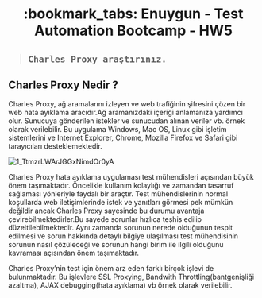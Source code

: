 <h1 align="center"> :bookmark_tabs: Enuygun - Test Automation Bootcamp - HW5 </h1>
 

> ##  ```Charles Proxy araştırınız.  ```

**Charles Proxy Nedir ?**
---
Charles Proxy, ağ aramalarını izleyen ve web trafiğinin şifresini çözen bir web hata ayıklama aracıdır.Ağ aramanızdaki içeriği anlamanıza yardımcı olur. Sunucuya gönderilen istekler ve sunucudan alınan veriler vb. örnek olarak verilebilir. Bu uygulama Windows, Mac OS, Linux gibi işletim sistemlerini ve Internet Explorer, Chrome, Mozilla Firefox ve Safari gibi tarayıcıları desteklemektedir.

![1_TtmzrLWArJGGxNimdOr0yA](https://user-images.githubusercontent.com/102550569/182816368-7b41ebf3-7c1a-4b7d-ab2a-51c66421418b.png)

Charles Proxy hata ayıklama uygulaması test mühendisleri açısından büyük önem taşımaktadır. Öncelikle kullanım kolaylığı ve zamandan tasarruf sağlaması yönleriyle faydalı bir araçtır. 
Test mühendislerinin normal koşullarda web iletişimlerinde istek ve yanıtları görmesi pek mümkün değildir ancak Charles Proxy sayesinde bu durumu avantaja çevirebilmektedirler.Bu sayede sorunlar hızlıca teşhis edilip düzeltilebilmektedir. 
Aynı zamanda sorunun nerede olduğunun tespit edilmesi ve sorun hakkında detaylı bilgiye ulaşılması test mühendisinin sorunun nasıl çözüleceği ve sorunun hangi birim ile ilgili olduğunu kavraması açısından önem taşımaktadır. 

Charles Proxy’nin test için önem arz eden farklı birçok işlevi de bulunmaktadır. Bu işlevlere SSL Proxying, Bandwith Throttling(bantgenişliği azaltma), AJAX debugging(hata ayıklama) vb örnek olarak verilebilir. 
